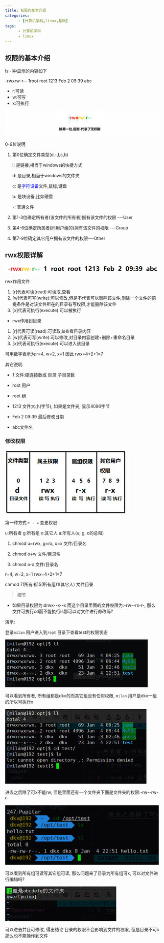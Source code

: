 ```yaml
---
title: 权限的基本介绍
categories: 
      - [计算机学科,linux,基础]
tags:
      - 计算机学科
      - linux
---
```


## 权限的基本介绍

ls -l中显示的内容如下

-rwxrw-r-- 1root root 1213 Feb 2 09:39 abc

- r:可读
- w:可写
- x:可执行

![image-20240208120820450](https://raw.githubusercontent.com/PigPigLetsGo/imeages/master/image-20240208120820450.png)

0-9位说明

1.  第0位确定文件类型(d,-,l,c,b)

    l: 是链接,相当于windows的快捷方式

    d: 是目录,相当于windows的文件夹

    c: 是<font color=blue>字符设备</font>文件,鼠标,键盘

    b: 是块设备,比如硬盘

    -: 普通文件

2.  第1-3位确定所有者(该文件的所有者)拥有该文件的权限 ---User
3.  第4-6位确定所属者(同用户组的)拥有该文件的权限 ---Group
4.  第7-9位确定其它用户拥有该文件的权限---Other

## rwx权限详解

![image_2023-01-04-21-08-34](https://raw.githubusercontent.com/PigPigLetsGo/imeages/master/image_2023-01-04-21-08-34.png)

rwx作用文件

1.  [r]代表可读(read):可读取,查看
2.  [w]代表可写(write):可以修改,但是不代表可以删除该文件,删除一个文件的前提条件是对该文件所在的目录有写权限,才能删除该文件
3.  [x]代表可执行(execute):可以被执行

-  rwx作用到目录

1.  [r]代表可读(read):可读取,ls查看目录内容
2.  [w]代表可写(write):可以修改,对目录内容创建+删除+重命名目录
3.  [x]代表可执行(execute):可以进入该目录

可用数字表示为:r=4, w=2, x=1 因此 rwx=4+2+1=7

其它说明:

- 1 文件:硬连接数或 目录:子目录数

- root 用户

- root 组

- 1213 文件大小(字节), 如果是文件夹, 显示4096字节

- Feb 2 09:39 最后修改日期

- abc文件名

### 修改权限

![image_2023-01-04-21-53-08](https://raw.githubusercontent.com/PigPigLetsGo/imeages/master/image_2023-01-04-21-53-08.png)

第一种方式:`+ - =` 变更权限

u:所有者 g:所有组 o:其它人 a:所有人(u, g, o的总和)

1. chmod u=rwx, g=rx, o=x  文件/目录名

2. chmod o+w 文件/目录名

3. chmod a-x 文件/目录名

r=4, w=2, x=1 rwx=4+2+1=7

chmod 7(所有者)5(所有组)1(其它人) 文件目录

> 细节

- 如果目录权限为:drwx--x--x 而这个目录里面的文件权限为:-rw--rx-r-, 那么文件可执行cd而不能执行ls那可以对文件进行修改码?

演示:

登录`milan` 用户进入到`/opt` 目录下查看test的权限状态

![image_2023-01-05-12-05-09](https://raw.githubusercontent.com/PigPigLetsGo/imeages/master/image_2023-01-05-12-05-09.png)

可以看到所有者, 所有组都是dkx的而其它组没有任何权限, `milan` 用户是dkx一组的所以可执行x

![image_2023-01-05-12-06-18](https://raw.githubusercontent.com/PigPigLetsGo/imeages/master/image_2023-01-05-12-06-18.png)

进去之后除了可x不能rw, 但是里面还有一个文件夹下面是文件夹的权限:-rw--rw-r-

![image-20240208120844328](https://raw.githubusercontent.com/PigPigLetsGo/imeages/master/image-20240208120844328.png)

可以看到所有组可读写其它组可读, 那么问题来了目录为所有组可x, 可以对文件进行编辑吗?

![image_2023-01-05-12-11-39](https://raw.githubusercontent.com/PigPigLetsGo/imeages/master/image_2023-01-05-12-11-39.png)

可以进去并且可修改, 得出结论 目录的权限不会影响到文件的权限, 但是目录不可x那么也不能操作到文件

